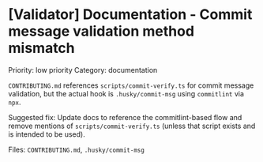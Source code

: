 # [Validator] Documentation - Commit message validation method mismatch

Priority: low priority
Category: documentation

`CONTRIBUTING.md` references `scripts/commit-verify.ts` for commit message validation, but the actual hook is `.husky/commit-msg` using `commitlint` via `npx`.

Suggested fix: Update docs to reference the commitlint-based flow and remove mentions of `scripts/commit-verify.ts` (unless that script exists and is intended to be used).

Files: `CONTRIBUTING.md`, `.husky/commit-msg`
